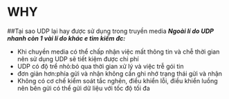 # WHY
##Tại sao UDP lại hay được sử dụng trong truyền media
***Ngoài lí do UDP nhanh còn 1 vài lí do khác e tìm kiếm đc:***
- Khi chuyền media có thể chấp nhận việc mất thông tin và chễ thời gian nên sử dụng UDP sẽ tiết kiệm được chi phí
- UDP có độ trể nhỏ:bỏ qua thời gian xử lý và việc trễ gói tin 
- đơn giản hơn:phía gửi và nhận không cần ghi nhớ trạng thái gửi và nhận
- Không có cơ chế kiểm soát tắc nghẽn, điều khiển lỗi, điều khiển luồng nên bên gửi có thể gửi dữ liệu với tốc độ tối đa
